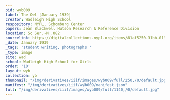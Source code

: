 ```yaml
---
pid: wyb009
label: The Owl [January 1939]
creator: Wadleigh High School
respository: NYPL, Schomburg Center
papers: Jean Blackwell Hutson Research & Reference Division
location: Sc Ser.-M .O82
sourcelink: https://digitalcollections.nypl.org/items/81af5250-31bb-0134-c1cd-00505686a51c
_date: January 1939
_tags: 'student writing, photographs '
_type: image
site: wad
school: Wadleigh High School for Girls
order: '10'
layout: wyb
collection: yb
thumbnail: "/img/derivatives/iiif/images/wyb009/full/250,/0/default.jpg"
manifest: "/img/derivatives/iiif/wyb009/manifest.json"
full: "/img/derivatives/iiif/images/wyb009/full/1140,/0/default.jpg"
---
```

